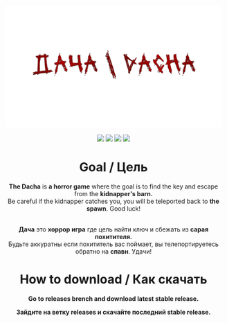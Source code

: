 <!--# Dacha / Дача - Horror Game-->

<p align="center">
<img src="https://github.com/Perminev/horror/blob/main/DACHA.png?raw=true" width="500px">
</p>

<p align="center">
  <a ><img src="https://img.shields.io/badge/CSHARP-darkviolet?style=for-the-badge&logo=c"></a>
  <a><img src="https://img.shields.io/badge/UNITY-gray?style=for-the-badge&logo=unity"></a>
  <a><img src="https://img.shields.io/badge/ASP.NET-violet?style=for-the-badge&logo=dotnet"></a>
  <a><img src="https://img.shields.io/static/v1?style=for-the-badge&amp;message=Windows&amp;color=3390b2&amp;logo=Git+for+Windows&amp;logoColor=80B3FF&amp;label="></a>
<!-- [![CSHARP](https://img.shields.io/badge/CSHARP-darkviolet?style=for-the-badge&logo=c)](https://dotnet.microsoft.com/en-us/languages/csharp) 
[![UNITY](https://img.shields.io/badge/UNITY-gray?style=for-the-badge&logo=unity)](https://unity.com/) 
[![ASPNET](https://img.shields.io/badge/ASP.NET-gray?style=for-the-badge&logo=dotnet)](https://dotnet.microsoft.com/ru-ru/learn/back-end-web-dev) 
[![UNITY](https://img.shields.io/badge/ASP.NET-gray?style=for-the-badge&logo=dotnet)](https://dotnet.microsoft.com/ru-ru/learn/back-end-web-dev) 
[![UNITY](https://img.shields.io/badge/ASP.NET-gray?style=for-the-badge&logo=pegitwelve)](https://dotnet.microsoft.com/ru-ru/learn/back-end-web-dev)  -->
</p>


<h1 align="center">
  Goal / Цель
</h1>

<p align="center">
  <b>The Dacha</b> is <b>a horror game</b> where the goal is to find the key and escape from the <b> kidnapper's barn.</b> <br> Be careful if the kidnapper catches you, you will be teleported back to <b>the spawn</b>. Good luck!<br><br>
</p>

<p align="center">
  <b>Дача</b> это <b>хоррор игра</b> где цель найти ключ и сбежать из <b>сарая похитителя.</b><br> Будьте аккуратны если похититель вас поймает, вы телепортируетесь обратно на <b>спавн</b>. Удачи!<br>
</p>

<h1 align="center">
  How to download / Как скачать
</h1>
<b>
<p align="center">
  Go to releases brench and download latest stable release.<br>
</p>
<p align="center">
  Зайдите на ветку releases и скачайте последний stable release.
</p>
</b>
